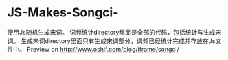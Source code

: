 # JS-Makes-Songci-
使用Js随机生成宋词。
词频统计directory里面是全部的代码，包括统计与生成宋词。
生成宋词directory里面只有生成宋词部分，词频已经统计完成并存放在Js文件中。
Preview on http://www.oshjf.com/blog/iframe/songci/
